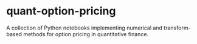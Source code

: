 # quant-option-pricing
A collection of Python notebooks implementing numerical and transform-based methods for option pricing in quantitative finance.

